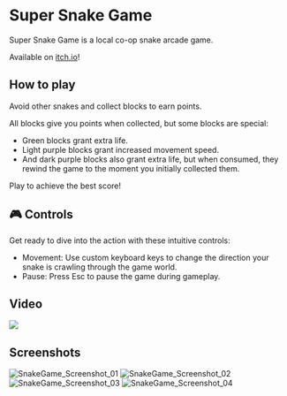 # Super Snake Game
Super Snake Game is a local co-op snake arcade game.

Available on [itch.io](https://gabrielbertasso.itch.io/super-snake-game)!

## How to play
Avoid other snakes and collect blocks to earn points.

All blocks give you points when collected, but some blocks are special:
- Green blocks grant extra life.
- Light purple blocks grant increased movement speed.​
- And dark purple blocks also grant extra life, but when consumed, they rewind the game to the moment you initially collected them.

Play to achieve the best score!

## 🎮 Controls
Get ready to dive into the action with these intuitive controls:

* Movement: Use custom keyboard keys to change the direction your snake is crawling through the game world.
* Pause: Press Esc to pause the game during gameplay.

## Video
[![](https://img.youtube.com/vi/fuj-Hf8ErSg/0.jpg)](https://youtu.be/fuj-Hf8ErSg)

## Screenshots
![SnakeGame_Screenshot_01](https://github.com/user-attachments/assets/89f70461-b2ff-4330-a858-779c0498b543)
![SnakeGame_Screenshot_02](https://github.com/user-attachments/assets/4424d99e-8980-4e4a-9fb4-df143da76c3a)
![SnakeGame_Screenshot_03](https://github.com/user-attachments/assets/5c6e6586-6ef9-4057-a683-b18439365b3d)
![SnakeGame_Screenshot_04](https://github.com/user-attachments/assets/d7f7fae6-dbe6-4f93-aec4-e8f72adfe12f)
